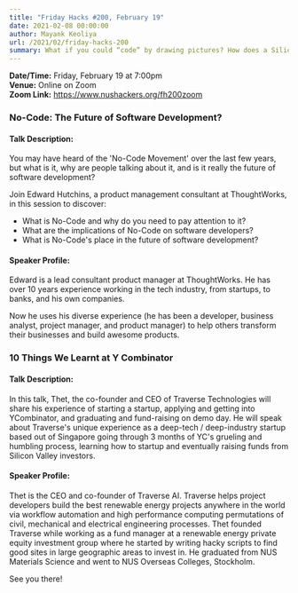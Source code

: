 ```yaml
---
title: "Friday Hacks #200, February 19"
date: 2021-02-08 00:00:00
author: Mayank Keoliya
url: /2021/02/friday-hacks-200
summary: What if you could “code” by drawing pictures? How does a Silicon Valley summer pan out for a NOC alumnus’ startup? Join us to answer these, and more!
---
```


**Date/Time:** Friday, February 19 at 7:00pm<br />
**Venue:** Online on Zoom<br />
**Zoom Link:** <https://www.nushackers.org/fh200zoom>

### No-Code: The Future of Software Development?

#### Talk Description:

You may have heard of the 'No-Code Movement' over the last few years, but what is it, why are people talking about it, and is it really the future of software development?

Join Edward Hutchins, a product management consultant at ThoughtWorks, in this session to discover:

- What is No-Code and why do you need to pay attention to it?
- What are the implications of No-Code on software developers?
- What is No-Code's place in the future of software development?


#### Speaker Profile:

Edward is a lead consultant product manager at ThoughtWorks. He has over 10 years experience working in the tech industry, from startups, to banks, and his own companies.

Now he uses his diverse experience (he has been a developer, business analyst, project manager, and product manager) to help others transform their businesses and build awesome products.


### 10 Things We Learnt at Y Combinator


#### Talk Description:

In this talk, Thet, the co-founder and CEO of Traverse Technologies will share his experience of starting a startup, applying and getting into YCombinator, and graduating and fund-raising on demo day. He will speak about Traverse's unique experience as a deep-tech / deep-industry startup based out of Singapore going through 3 months of YC's grueling and humbling process, learning how to startup and eventually raising funds from Silicon Valley investors.

#### Speaker Profile:

Thet is the CEO and co-founder of Traverse AI. Traverse helps project developers build the best renewable energy projects anywhere in the world via workflow automation and high performance computing permutations of civil, mechanical and electrical engineering processes. Thet founded Traverse while working as a fund manager at a renewable energy private equity investment group where he started by writing hacky scripts to find good sites in large geographic areas to invest in. He graduated from NUS Materials Science and went to NUS Overseas Colleges, Stockholm.

See you there!
